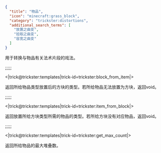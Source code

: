```json
{
  "title": "物品",
  "icon": "minecraft:grass_block",
  "category": "trickster:distortions",
  "additional_search_terms": [
    "放置之曲变",
    "拾取之曲变",
    "容宽之曲变"
  ]
}
```

用于转换与物品有关法术片段的戏法。

;;;;;

<|trick@trickster:templates|trick-id=trickster:block_from_item|>

返回所给物品类型放置后的方块的类型。若所给物品无法放置为方块，返回void。

;;;;;

<|trick@trickster:templates|trick-id=trickster:item_from_block|>

返回放置所给方块类型所需的物品的类型。若所给方块没有对应物品，返回void。

;;;;;

<|trick@trickster:templates|trick-id=trickster:get_max_count|>

返回所给物品的最大堆叠数。
